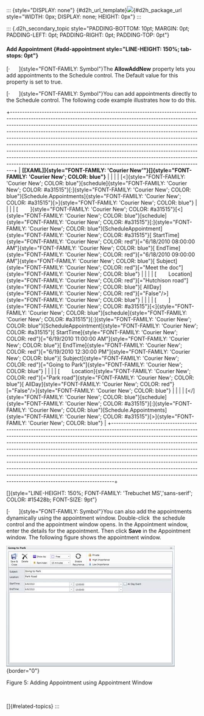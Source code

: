 ::: {style="DISPLAY: none"}
[](ms-xhelp:///?Id=d2h_url_template){#d2h_url_template}![](!package_url!){#d2h_package_url style="WIDTH: 0px; DISPLAY: none; HEIGHT: 0px"}
:::

::: {.d2h_secondary_topic style="PADDING-BOTTOM: 10pt; MARGIN: 0pt; PADDING-LEFT: 0pt; PADDING-RIGHT: 0pt; PADDING-TOP: 0pt"}
#### Add Appointment {#add-appointment style="LINE-HEIGHT: 150%; tab-stops: 0pt"}

[·      ]{style="FONT-FAMILY: Symbol"}The **AllowAddNew** property lets you add appointments to the Schedule control. The Default value for this property is set to true.

[·      ]{style="FONT-FAMILY: Symbol"}You can add appointments directly to the Schedule control. The following code example illustrates how to do this.

+-------------------------------------------------------------------------------------------------------------------------------------------------------------------------------------------------------------------------------------------------------------------------------------------------------------------------------------------------------------------------------------------------------------------------------------------------------------------------------------------------------------------------------------------------------------------------------------------------------------------------------------------------------------------------------------------------------------------------------+
| **[\[XAML\]]{style="FONT-FAMILY: 'Courier New'"}[]{style="FONT-FAMILY: 'Courier New'; COLOR: blue"}**                                                                                                                                                                                                                                                                                                                                                                                                                                                                                                                                                                                                                         |
|                                                                                                                                                                                                                                                                                                                                                                                                                                                                                                                                                                                                                                                                                                                               |
| [\<]{style="FONT-FAMILY: 'Courier New'; COLOR: blue"}[schedule]{style="FONT-FAMILY: 'Courier New'; COLOR: #a31515"}[:]{style="FONT-FAMILY: 'Courier New'; COLOR: blue"}[Schedule.Appointments]{style="FONT-FAMILY: 'Courier New'; COLOR: #a31515"}[\>]{style="FONT-FAMILY: 'Courier New'; COLOR: blue"}                                                                                                                                                                                                                                                                                                                                                                                                                       |
|                                                                                                                                                                                                                                                                                                                                                                                                                                                                                                                                                                                                                                                                                                                               |
| [        ]{style="FONT-FAMILY: 'Courier New'; COLOR: #a31515"}[\<]{style="FONT-FAMILY: 'Courier New'; COLOR: blue"}[schedule]{style="FONT-FAMILY: 'Courier New'; COLOR: #a31515"}[:]{style="FONT-FAMILY: 'Courier New'; COLOR: blue"}[ScheduleAppointment]{style="FONT-FAMILY: 'Courier New'; COLOR: #a31515"}[ StartTime]{style="FONT-FAMILY: 'Courier New'; COLOR: red"}[=\"6/18/2010 08:00:00 AM\"]{style="FONT-FAMILY: 'Courier New'; COLOR: blue"}[ EndTime]{style="FONT-FAMILY: 'Courier New'; COLOR: red"}[=\"6/18/2010 09:00:00 AM\"]{style="FONT-FAMILY: 'Courier New'; COLOR: blue"}[ Subject]{style="FONT-FAMILY: 'Courier New'; COLOR: red"}[=\"Meet the doc\"]{style="FONT-FAMILY: 'Courier New'; COLOR: blue"}  |
|                                                                                                                                                                                                                                                                                                                                                                                                                                                                                                                                                                                                                                                                                                                               |
| [        Location]{style="FONT-FAMILY: 'Courier New'; COLOR: red"}[=\"Hutchison road\"]{style="FONT-FAMILY: 'Courier New'; COLOR: blue"}[ AllDay]{style="FONT-FAMILY: 'Courier New'; COLOR: red"}[=\"False\"/\>]{style="FONT-FAMILY: 'Courier New'; COLOR: blue"}                                                                                                                                                                                                                                                                                                                                                                                                                                                             |
|                                                                                                                                                                                                                                                                                                                                                                                                                                                                                                                                                                                                                                                                                                                               |
| [        ]{style="FONT-FAMILY: 'Courier New'; COLOR: #a31515"}[\<]{style="FONT-FAMILY: 'Courier New'; COLOR: blue"}[schedule]{style="FONT-FAMILY: 'Courier New'; COLOR: #a31515"}[:]{style="FONT-FAMILY: 'Courier New'; COLOR: blue"}[ScheduleAppointment]{style="FONT-FAMILY: 'Courier New'; COLOR: #a31515"}[ StartTime]{style="FONT-FAMILY: 'Courier New'; COLOR: red"}[=\"6/19/2010 11:00:00 AM\"]{style="FONT-FAMILY: 'Courier New'; COLOR: blue"}[ EndTime]{style="FONT-FAMILY: 'Courier New'; COLOR: red"}[=\"6/19/2010 12:30:00 PM\"]{style="FONT-FAMILY: 'Courier New'; COLOR: blue"}[ Subject]{style="FONT-FAMILY: 'Courier New'; COLOR: red"}[=\"Going to Park\"]{style="FONT-FAMILY: 'Courier New'; COLOR: blue"} |
|                                                                                                                                                                                                                                                                                                                                                                                                                                                                                                                                                                                                                                                                                                                               |
| [        Location]{style="FONT-FAMILY: 'Courier New'; COLOR: red"}[=\"Park road\"]{style="FONT-FAMILY: 'Courier New'; COLOR: blue"}[ AllDay]{style="FONT-FAMILY: 'Courier New'; COLOR: red"}[=\"False\"/\>]{style="FONT-FAMILY: 'Courier New'; COLOR: blue"}                                                                                                                                                                                                                                                                                                                                                                                                                                                                  |
|                                                                                                                                                                                                                                                                                                                                                                                                                                                                                                                                                                                                                                                                                                                               |
| [\</]{style="FONT-FAMILY: 'Courier New'; COLOR: blue"}[schedule]{style="FONT-FAMILY: 'Courier New'; COLOR: #a31515"}[:]{style="FONT-FAMILY: 'Courier New'; COLOR: blue"}[Schedule.Appointments]{style="FONT-FAMILY: 'Courier New'; COLOR: #a31515"}[\>]{style="FONT-FAMILY: 'Courier New'; COLOR: blue"}                                                                                                                                                                                                                                                                                                                                                                                                                      |
+-------------------------------------------------------------------------------------------------------------------------------------------------------------------------------------------------------------------------------------------------------------------------------------------------------------------------------------------------------------------------------------------------------------------------------------------------------------------------------------------------------------------------------------------------------------------------------------------------------------------------------------------------------------------------------------------------------------------------------+

[]{style="LINE-HEIGHT: 150%; FONT-FAMILY: 'Trebuchet MS','sans-serif'; COLOR: #15428b; FONT-SIZE: 9pt"} 

[·      ]{style="FONT-FAMILY: Symbol"}You can also add the appointments dynamically using the appointment window. Double-click  the schedule control and the appointment window opens. In the Appointment window, enter the details for the appointment. Then click **Save** in the Appointment window. The following figure shows the appointment window.

![Description: C:\\Users\\balaji_muthukani\\Desktop\\New Images\\AppointmentWindow.png](ImagesExt/image85_13.jpg){border="0"}

Figure 5: Adding Appointment using Appointment Window

 

[]{#related-topics}
:::
